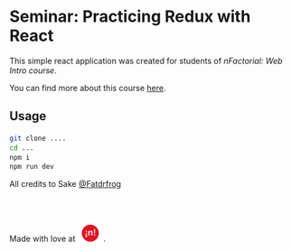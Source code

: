 # Seminar: Practicing Redux with React

This simple react application was created for students of _nFactorial: Web Intro course_.

You can find more about this course [here](https://www.nfactorial.school/nfactorial-fullstack).

## Usage

```bash
git clone ....
cd ...
npm i
npm run dev

```

All credits to Sake [@Fatdrfrog](https://github.com/Fatdrfrog)

Made with love at &nbsp; <img src="https://github.com/azhaubassar/nfactorial-webintro-reactapp/blob/master/nfactorial-logo.png" style="height:30px; padding-top:50px"/> &nbsp;.
